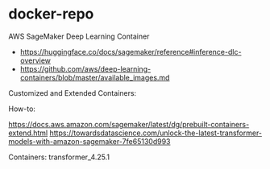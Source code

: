 # docker-repo

AWS SageMaker Deep Learning Container
- https://huggingface.co/docs/sagemaker/reference#inference-dlc-overview
- https://github.com/aws/deep-learning-containers/blob/master/available_images.md


Customized and Extended Containers: 

How-to:

https://docs.aws.amazon.com/sagemaker/latest/dg/prebuilt-containers-extend.html 
https://towardsdatascience.com/unlock-the-latest-transformer-models-with-amazon-sagemaker-7fe65130d993

Containers:
transformer_4.25.1


